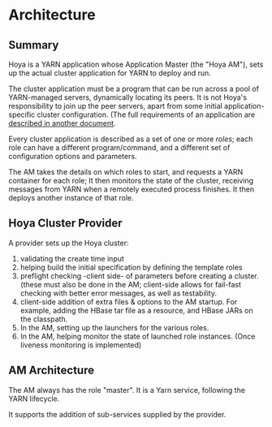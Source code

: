 <!---
~~ Licensed under the Apache License, Version 2.0 (the "License");
~~ you may not use this file except in compliance with the License.
~~ You may obtain a copy of the License at
~~
~~   http://www.apache.org/licenses/LICENSE-2.0
~~
~~ Unless required by applicable law or agreed to in writing, software
~~ distributed under the License is distributed on an "AS IS" BASIS,
~~ WITHOUT WARRANTIES OR CONDITIONS OF ANY KIND, either express or implied.
~~ See the License for the specific language governing permissions and
~~ limitations under the License. See accompanying LICENSE file.
-->

# Architecture

## Summary

Hoya is a YARN application whose Application Master (the "Hoya AM"), sets up
the actual cluster application for YARN to deploy and run. 

The cluster application must be a program that can be run across a pool of
YARN-managed servers, dynamically locating its peers. It is not Hoya's
responsibility to join up the peer servers, apart from some initial
application-specific cluster configuration. (The full requirements
of an application are [described in another document](app_needs.md).

Every cluster application is described as a set of one or more *roles*; each
role can have a different program/command, and a different set of configuration
options and parameters.

The AM takes the details on which roles to start, and requests a YARN container
for each role; It then monitors the state of the cluster, receiving messages
from YARN when a remotely executed process finishes. It then deploys another instance of 
that role.

## Hoya Cluster Provider

A provider sets up the Hoya cluster:
 
1. validating the create time input
1. helping build the initial specification by defining the template roles
1. preflight checking -client side- of parameters before creating a cluster.
(these must also be done in the AM; client-side allows for fail-fast checking
with better error messages, as well as testability.
1. client-side addition of extra files & options to the AM startup. For example,
adding the HBase tar file as a resource, and HBase JARs on the classpath.
1. In the AM, setting up the launchers for the various roles.
1. In the AM, helping monitor the state of launched role instances. (Once liveness monitoring is implemented)

## AM Architecture

The AM always has the role "master". It is a Yarn service, following the YARN lifecycle.

It supports the addition of sub-services supplied by the provider.

